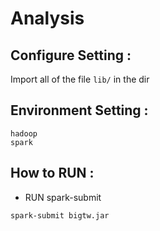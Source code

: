 # Analysis

## Configure Setting :

Import all of the file `lib/` in the dir

## Environment Setting :

```
hadoop
spark
```

## How to RUN :

* RUN spark-submit
```
spark-submit bigtw.jar
```
